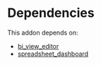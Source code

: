 # Dependencies

This addon depends on:

- [bi_view_editor](../../../../odoo-bringout-oca-reporting-engine-bi_view_editor)
- [spreadsheet_dashboard](../../../../../oca-ocb-report/odoo-bringout-oca-ocb-spreadsheet_dashboard)
